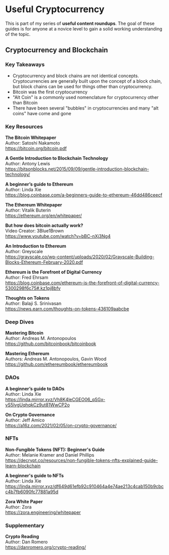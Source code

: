 # Useful Cryptocurrency
This is part of my series of **useful content roundups**. The goal of these guides is for anyone at a novice level to gain a solid working understanding of the topic. 

## Cryptocurrency and Blockchain

### Key Takeaways
- Cryptocurrency and block chains are not identical concepts. Cryptocurrencies are generally built upon the concept of a block chain, but block chains can be used for things other than cryptocurrency.  
- Bitcoin was the first cryptocurrency
- "Alt Coin" is a commonly used nomenclature for cryptocurrency other than Bitcoin
- There have been several "bubbles" in cryptocurrencies and many "alt coins" have come and gone

### Key Resources

**The Bitcoin Whitepaper**  
Author: Satoshi Nakamoto  
https://bitcoin.org/bitcoin.pdf  

**A Gentle Introduction to Blockchain Technology**  
Author: Antony Lewis  
https://bitsonblocks.net/2015/09/09/gentle-introduction-blockchain-technology/  

**A beginner’s guide to Ethereum**  
Author: Linda Xie  
https://blog.coinbase.com/a-beginners-guide-to-ethereum-46dd486ceecf  

**The Ethereum Whitepaper**  
Author: Vitalik Buterin  
https://ethereum.org/en/whitepaper/  

**But how does bitcoin actually work?**  
Video Creator: 3Blue1Brown  
https://www.youtube.com/watch?v=bBC-nXj3Ng4  

**An Introduction to Ethereum**  
Author: Greyscale  
https://grayscale.co/wp-content/uploads/2020/02/Grayscale-Building-Blocks-Ethereum-February-2020.pdf

**Ethereum is the Forefront of Digital Currency**  
Author: Fred Ehrsam  
https://blog.coinbase.com/ethereum-is-the-forefront-of-digital-currency-5300298f6c75#.kz1pj8bfv  

**Thoughts on Tokens**  
Author: Balaji S. Srinivasan  
https://news.earn.com/thoughts-on-tokens-436109aabcbe  

### Deep Dives

**Mastering Bitcoin**  
Author: Andreas M. Antonopoulos  
https://github.com/bitcoinbook/bitcoinbook  

**Mastering Ethereum**  
Authors: Andreas M. Antonopoulos, Gavin Wood  
https://github.com/ethereumbook/ethereumbook  

### DAOs

**A beginner’s guide to DAOs**  
Author: Linda Xie  
https://linda.mirror.xyz/Vh8K4leCGEO06_qSGx-vS5lvgUqhqkCz9ut81WwCP2o

**On Crypto Governance**  
Author: Jeff Amico  
https://a16z.com/2021/02/05/on-crypto-governance/  

### NFTs  

**Non-Fungible Tokens (NFT): Beginner's Guide**  
Author: Melanie Kramer and Daniel Phillips  
https://decrypt.co/resources/non-fungible-tokens-nfts-explained-guide-learn-blockchain  

**A beginner's guide to NFTs**  
Author: Linda Xie  
https://linda.mirror.xyz/df649d61efb92c910464a4e74ae213c4cab150b9cbcc4b7fb6090fc77881a95d  

**Zora White Paper**  
Author: Zora  
https://zora.engineering/whitepaper  

### Supplementary

**Crypto Reading**  
Author: Dan Romero  
https://danromero.org/crypto-reading/  


